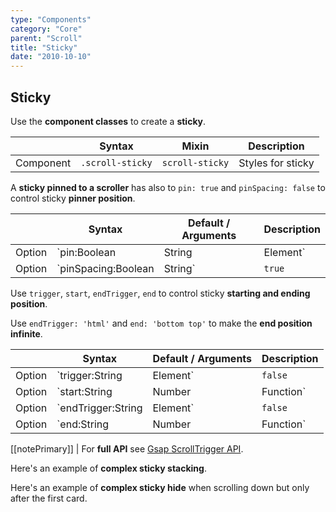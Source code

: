 ```yaml
---
type: "Components"
category: "Core"
parent: "Scroll"
title: "Sticky"
date: "2010-10-10"
---
```


## Sticky

Use the **component classes** to create a **sticky**.

<div class="table-overflow">

|                      | Syntax                          | Mixin            | Description                   |
| ----------------------- | ----------------------------------------- | -----------------------------| ----------------------------- |
| Component                  | `.scroll-sticky`                     | `scroll-sticky`                | Styles for sticky            |

</div>

A **sticky pinned to a scroller** has also to `pin: true` and `pinSpacing: false` to control sticky **pinner position**.

<div class="table-overflow">

|                         | Syntax                                    | Default / Arguments                       | Description                   |
| ----------------------- | ----------------------------------------- | ----------------------------- | ----------------------------- |
| Option                  | `pin:Boolean|String|Element`                          | `false`        | Pin the scroll element           |
| Option                  | `pinSpacing:Boolean|String`                          | `true`        | Add spacing for the pinned element            |

</div>

<demo>
  <div class="gatsby_demo_item toggle" data-iframe="iframe/components/core/scroll/sticky"></div>
</demo>

Use `trigger`, `start`, `endTrigger`, `end` to control sticky **starting and ending position**.

Use `endTrigger: 'html'` and `end: 'bottom top'` to make the **end position infinite**.

<div class="table-overflow">

|                         | Syntax                                    | Default / Arguments                       | Description                   |
| ----------------------- | ----------------------------------------- | ----------------------------- | ----------------------------- |
| Option                  | `trigger:String|Element`                          | `false`        | Trigger           |
| Option                  | `start:String|Number|Function`                          | `'top bottom'`        | Start position: first argument is for trigger second argument is for scroller            |
| Option                  | `endTrigger:String|Element`                          | `false`        | End trigger           |
| Option                  | `end:String|Number|Function`                          | `'bottom top'`        | End position: first argument is for endTrigger second argument is for scroller            |

</div>

[[notePrimary]]
| For **full API** see [Gsap ScrollTrigger API](https://greensock.com/docs/v3/Plugins/ScrollTrigger).

Here's an example of **complex sticky stacking**.

<demo>
  <div class="gatsby_demo_item toggle" data-iframe="iframe/components/core/scroll/sticky-stack"></div>
</demo>

Here's an example of **complex sticky hide** when scrolling down but only after the first card.

<demo>
  <div class="gatsby_demo_item toggle" data-iframe="iframe/components/core/scroll/sticky-hide"></div>
</demo>
